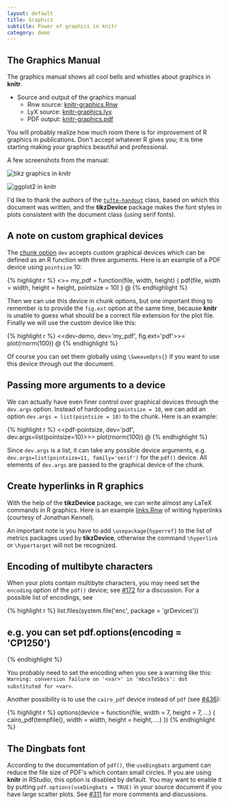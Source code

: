```yaml
---
layout: default
title: Graphics
subtitle: Power of graphics in knitr
category: demo
---
```


## The Graphics Manual

The graphics manual shows all cool bells and whistles about graphics in **knitr**.

- Source and output of the graphics manual
  - Rnw source: [knitr-graphics.Rnw](https://github.com/yihui/knitr/blob/master/inst/examples/knitr-graphics.Rnw)
  - LyX source: [knitr-graphics.lyx](https://github.com/yihui/knitr/blob/master/inst/examples/knitr-graphics.lyx)
  - PDF output: [knitr-graphics.pdf](https://github.com/downloads/yihui/knitr/knitr-graphics.pdf)

You will probably realize how much room there is for improvement of R graphics in publications. Don't accept whatever R gives you; it is time starting making your graphics beautiful and professional.

A few screenshots from the manual:

![tikz graphics in knitr](http://i.imgur.com/HCkka.png)

![ggplot2 in knitr](http://i.imgur.com/BTEiu.png)

I'd like to thank the authors of the [`tufte-handout`](http://code.google.com/p/tufte-latex/) class, based on which this document was written, and the **tikzDevice** package makes the font styles in plots consistent with the document class (using serif fonts).

## A note on custom graphical devices

The [chunk option](http://yihui.name/knitr/options) `dev` accepts custom graphical devices which can be defined as an R function with three arguments. Here is an example of a PDF device using `pointsize` 10:

{% highlight r %}
<<custom-dev>>=
my_pdf = function(file, width, height) {
  pdf(file, width = width, height = height, pointsize = 10)
}
@
{% endhighlight %}

Then we can use this device in chunk options, but one important thing to remember is to provide the `fig.ext` option at the same time, because **knitr** is unable to guess what should be a correct file extension for the plot file. Finally we will use the custom device like this:

{% highlight r %}
<<dev-demo, dev='my_pdf', fig.ext='pdf'>>=
plot(rnorm(100))
@
{% endhighlight %}

Of course you can set them globally using `\SweaveOpts{}` if you want to use this device through out the document.

## Passing more arguments to a device

We can actually have even finer control over graphical devices through the `dev.args` option. Instead of hardcoding `pointsize = 10`, we can add an option `dev.args = list(pointsize = 10)` to the chunk. Here is an example:

{% highlight r %}
<<pdf-pointsize, dev='pdf', dev.args=list(pointsize=10)>>=
plot(rnorm(100))
@
{% endhighlight %}

Since `dev.args` is a list, it can take any possible device arguments, e.g. `dev.args=list(pointsize=11, family='serif')` for the `pdf()` device. All elements of `dev.args` are passed to the graphical device of the chunk.

## Create hyperlinks in R graphics

With the help of the **tikzDevice** package, we can write almost any LaTeX commands in R graphics. Here is an example [links.Rnw](https://gist.github.com/1937313) of writing hyperlinks (courtesy of Jonathan Kennel).

An important note is you have to add `\usepackage{hyperref}` to the list of metrics packages used by **tikzDevice**, otherwise the command `\hyperlink` or `\hypertarget` will not be recognized.

## Encoding of multibyte characters

When your plots contain multibyte characters, you may need set the `encoding` option of the `pdf()` device; see [#172](https://github.com/yihui/knitr/issues/172) for a discussion. For a possible list of encodings, see

{% highlight r %}
list.files(system.file('enc', package = 'grDevices'))
## e.g. you can set pdf.options(encoding = 'CP1250')
{% endhighlight %}

You probably need to set the encoding when you see a warning like this: `Warning: conversion failure on '<var>' in 'mbcsToSbcs': dot substituted for <var>`.

Another possibility is to use the `cairo_pdf` device instead of `pdf` (see [#436](https://github.com/yihui/knitr/issues/436)):

{% highlight r %}
options(device = function(file, width = 7, height = 7, ...) {
  cairo_pdf(tempfile(), width = width, height = height, ...)
})
{% endhighlight %}

## The Dingbats font

According to the documentation of `pdf()`, the `useDingbats` argument can reduce the file size of PDF's which contain small circles. If you are using **knitr** in RStudio, this option is disabled by default. You may want to enable it by putting `pdf.options(useDingbats = TRUE)` in your source document if you have large scatter plots. See [#311](https://github.com/yihui/knitr/issues/311) for more comments and discussions.

